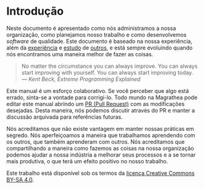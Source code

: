 # Introdução

Neste documento é apresentado como nós administramos a nossa organização, como planejamos nosso trabalho e como desenvolvemos _software_ de qualidade. Este documento é baseado na nossa experiência, além da [experiência](https://thoughtbot.com/playbook) e [estudo](https://playbook.dxw.com/#/) de [outros](https://www.vinta.com.br/playbook/), e está sempre evoluindo quando nós encontramos uma maneira melhor de fazer as coisas.

> No matter the circumstance you can always improve. You can always start improving with yourself. You can always start improving today.
> <br>— *Kent Beck, Extreme Programming Explained*

Este manual é um esforço colaborativo. Se você perceber que algo está errado, sinta-se a vontade para corrigí-lo. Todo mundo na Magrathea pode editar este manual abrindo um [PR (Pull Request)](https://github.com/magrathealabs/playbook) com as modificações desejadas. Desta maneira, nós podemos discutir através do PR e manter a discussão arquivada para referências futuras.

Nós acreditamos que não existe vantagem em manter nossas práticas em segredo. Nós aperfeiçoamos a maneira que trabalhamos aprendendo com os outros, que também aprenderam com outros. Nós acreditamos que compartilhando a maneira como fazemos as coisas na nossa organização podemos ajudar a nossa indústria a melhorar seus processos e a se tornar mais produtiva, o que terá um efeito positivo no nosso trabalho.

Este trabalho está disponível sob os termos da [licença Creative Commons BY-SA 4.0](https://creativecommons.org/licenses/by-sa/4.0/).
